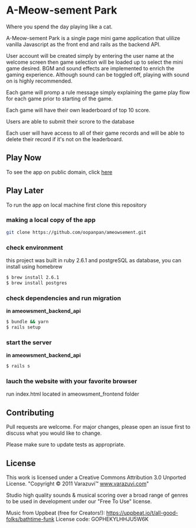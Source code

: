 # A-Meow-sement Park

Where you spend the day playing like a cat.

A-Meow-sement Park is a single page mini game application that ulilize vanilla Javascript as the front end and rails as the backend API.

User account will be created simply by entering the user name at the welcome screen then game selection will be loaded up to select the mini game desired. BGM and sound effects are implemented to enrich the gaming experience. Although sound can be toggled off, playing with sound on is highly recommended.

Each game will promp a rule message simply explaining the game play flow for each game prior to starting of the game.

Each game will have their own leaderboard of top 10 score.

Users are able to submit their scrore to the database 

Each user will have access to all of their game records and will be able to delete their record if it's not on the leaderboard.

## Play Now

To see the app on public domain, click [here](http://futurelinkgoeshere)

## Play Later

To run the app on local machine first clone this repository

### making a local copy of the app
```bash
git clone https://github.com/oopanpan/ameowsement.git
```

### check environment
this project was built in ruby 2.6.1 and postgreSQL as database, you can install using homebrew

```bash
$ brew install 2.6.1
$ brew install postgres
```

### check dependencies and run migration 

**in ameowsment_backend_api**
```bash
$ bundle && yarn
$ rails setup
```

### start the server

**in ameowsment_backend_api**
```bash
$ rails s
```

### lauch the website with your favorite browser

run index.html located in ameowsment_frontend folder

## Contributing

Pull requests are welcome. For major changes, please open an issue first to discuss what you would like to change.

Please make sure to update tests as appropriate.

## License

This work is licensed under a Creative Commons Attribution 3.0 Unported License.
"Copyright © 2011 Varazuvi™ www.varazuvi.com"

Studio high quality sounds & musical scoring over a broad range of genres to be used in development under our "Free To Use" license.

Music from Uppbeat (free for Creators!):
https://uppbeat.io/t/all-good-folks/bathtime-funk
License code: GOPHEKYLHHJU5W6K